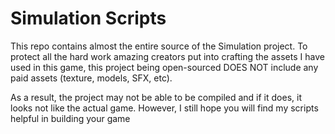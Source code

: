 # Simulation Scripts
This repo contains almost the entire source of the Simulation project. To protect all the hard work amazing creators put into crafting the assets I have used in this game, this project being open-sourced DOES NOT include any paid assets (texture, models, SFX, etc).

As a result, the project may not be able to be compiled and if it does, it looks not like the actual game. However, I still hope you will find my scripts helpful in building your game
